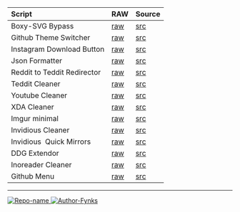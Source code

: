 | Script                      | RAW                                                                                               | Source                                                                                                     |
|:--------------------------- | ------------------------------------------------------------------------------------------------- | ---------------------------------------------------------------------------------------------------------- |
| Boxy-SVG Bypass             | [raw](https://raw.githubusercontent.com/fynks/userscripts/main/boxy-svg-bypass.user.js)           | [src](https://greasyfork.org/users/718362)                                                                 |
| Github Theme Switcher       | [raw](https://raw.githubusercontent.com/fynks/userscripts/main/github-theme-switch.user.js)       | [src](https://github.com/kidonng/cherry/blob/master/scripts/github-theme-switch.user.js)                   |
| Instagram Download Button   | [raw](https://raw.githubusercontent.com/fynks/userscripts/main/instagram-download-button.user.js) | [src](https://github.com/y252328/Instagram_Download_Button/blob/master/instagram-dl.user.js)               |
| Json Formatter              | [raw](https://raw.githubusercontent.com/fynks/userscripts/main/json-formatter.user.js)            | [src](https://github.com/gera2ld/json-formatter)                                                           |
| Reddit to Teddit Redirector | [raw](https://raw.githubusercontent.com/fynks/userscripts/main/reddit-to-teddit-redictor.user.js) | [src](https://github.com/fynks/userscripts)                                                                |
| Teddit Cleaner              | [raw](https://raw.githubusercontent.com/fynks/userscripts/main/teddit-cleaner.user.js)            | [src](https://github.com/fynks/userscripts)                                                                |
| Youtube Cleaner             | [raw](https://raw.githubusercontent.com/fynks/userscripts/main/youtube-cleaner.user.js)           | [src](https://github.com/fynks/userscripts)                                                                |
| XDA Cleaner                 | [raw](https://raw.githubusercontent.com/fynks/userscripts/main/xda-cleaner.user.js)               | [src](https://github.com/fynks/userscripts)                                                                |
| Imgur minimal               | [raw](https://raw.githubusercontent.com/fynks/userscripts/main/imgur-minimal.user.js)             | [src](https://github.com/krisu5/userstyles/tree/master/Imgur%20-%20Minimal%20Design%20for%20non-Imgurians) |
| Invidious Cleaner           | [raw](https://raw.githubusercontent.com/fynks/userscripts/main/invidious-cleaner.user.js)         | [src](https://github.com/fynks/userscripts)                                                                |
| Invidious  Quick Mirrors    | [raw](https://raw.githubusercontent.com/fynks/userscripts/main/invidious-quick-mirrors.user.js)   | [src](https://openuserjs.org/scripts/jnaskali/Invidious_Quick_Mirrors)                                     |
| DDG Extendor                | [raw](https://raw.githubusercontent.com/fynks/userscripts/main/ddg-extender.user.js)              | [src](https://github.com/fynks/userscripts)                                                                |
| Inoreader Cleaner           | [raw](https://raw.githubusercontent.com/fynks/userscripts/main/inoreader-cleaner.user.js)         | [src](https://github.com/Hacksign/configs/blob/master/firefox/plugins/greasemonkey/inoreader.user.js)      |
| Github Menu                 | [raw](https://raw.githubusercontent.com/fynks/userscripts/main/github-menu.user.js)               | [src](https://github.com/HaleShaw/TM-GitHubMenu)                                                           |

---

[![Repo-name](https://img.shields.io/badge/Visit-configs-lightblue?style=for-the-badge&logo=github) ](https://github.com/fynks/configs)
[ ![Author-Fynks](https://img.shields.io/badge/Author-Fynks-yellow?style=for-the-badge&logo=atom)](#)
